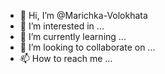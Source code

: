 - 👋 Hi, I’m @Marichka-Volokhata
- 👀 I’m interested in ...
- 🌱 I’m currently learning ...
- 💞️ I’m looking to collaborate on ...
- 📫 How to reach me ...

<!---
Marichka-Volokhata/Marichka-Volokhata is a ✨ special ✨ repository because its `README.md` (this file) appears on your GitHub profile.
You can click the Preview link to take a look at your changes.
--->
